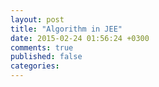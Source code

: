 ```yaml
---
layout: post
title: "Algorithm in JEE"
date: 2015-02-24 01:56:24 +0300
comments: true
published: false
categories: 
---
```

